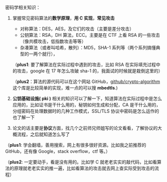 密码学相关知识：

1. 掌握常见密码算法的**数学原理**，**用 C 实现**，**常见攻击**

   - 对称算法：DES，AES，及它们的攻击（主要是差分攻击）
   - 公钥算法：RSA，DH 算法，ECC。主要是在 CTF 上看 RSA 的一些攻击（像共模攻击，低指数攻击等等）
   - 杂凑算法（或者叫哈希，散列）：MD5，SHA-1 系列等（两个系列搞懂典型的一两个就行），

   （**plus1**: 要了解算法在实际过程中遇到的攻击，比如 RSA 在实际填充过程中的攻击，google 在 17 年怎么攻破 sha-1 的，我面试的时候就是栽倒这里的）

   （**plus2**：算法的源代码可以在这个网站 GitHub，[github/crypto-algorithm](https://github.com/B-Con/crypto-algorithms)这个库是比较简单的实现，难一点的可以搜 **mbedtls**.)

2. **公钥基础设施( pki )** 相关的知识可以了解一下，知道算法在实际过程中是怎么应用的，比如证书是干什么用的，秘钥如何生成和分配，CA 是干什么用的，分组密码在处理数据时的几种工作模式，SSL/TLS 协议中密码是怎么运作的也了解一下

3. 论文的话主要是**协议**方面，找几个之前师兄师姐写的论文看看，了解协议的大概流程，之后就知道怎么写了

（**plus1**: 学会翻墙，善用搜索，网上有很多很好资源。比如我之前推荐的 GitHub，还有像 Google，stack overflow，ctf 等。）

（**plus2**: 一定要动手，看是没有用的。比如学 C 就老老实实的敲代码，比如看算法的原理就老老实实的推一遍，比如看算法的攻击就去网上查实际受到攻击的流程）

